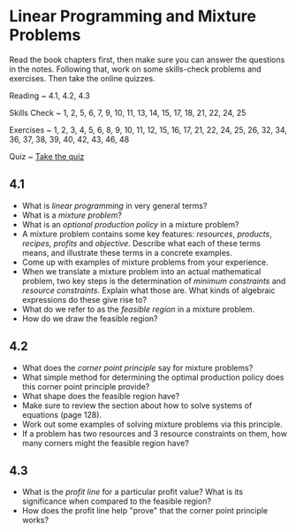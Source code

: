 # Linear Programming and Mixture Problems

Read the book chapters first, then make sure you can answer the questions in the notes. Following that, work on some skills-check problems and exercises. Then take the online quizzes.

Reading
  ~ 4.1, 4.2, 4.3

Skills Check
  ~ 1, 2, 5, 6, 7, 9, 10, 11, 13, 14, 15, 17, 18, 21, 22, 24, 25

Exercises
  ~ 1, 2, 3, 4, 5, 6, 8, 9, 10, 11, 12, 15, 16, 17, 21, 22, 24, 25, 26, 32, 34, 36, 37, 38, 39, 40, 42, 43, 46, 48

Quiz
  ~ [Take the quiz](https://moodle.hanover.edu/mod/quiz/view.php?id=4971)

## 4.1

- What is *linear programming* in very general terms?
- What is a *mixture problem*?
- What is an *optional production policy* in a mixture problem?
- A mixture problem contains some key features: *resources*, *products*, *recipes*, *profits* and *objective*. Describe what each of these terms means, and illustrate these terms in a concrete examples.
- Come up with examples of mixture problems from your experience.
- When we translate a mixture problem into an actual mathematical problem, two key steps is the determination of *minimum constraints* and *resource constraints*. Explain what those are. What kinds of algebraic expressions do these give rise to?
- What do we refer to as the *feasible region* in a mixture problem.
- How do we draw the feasible region?

## 4.2

- What does the *corner point principle* say for mixture problems?
- What simple method for determining the optimal production policy does this corner point principle provide?
- What shape does the feasible region have?
- Make sure to review the section about how to solve systems of equations (page 128).
- Work out some examples of solving mixture problems via this principle.
- If a problem has two resources and 3 resource constraints on them, how many corners might the feasible region have?

## 4.3

- What is the *profit line* for a particular profit value? What is its significance when compared to the feasible region?
- How does the profit line help "prove" that the corner point principle works?
